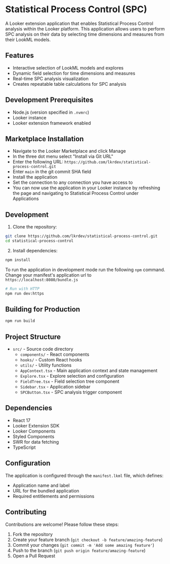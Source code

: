 # Statistical Process Control (SPC)

A Looker extension application that enables Statistical Process Control analysis within the Looker platform. This application allows users to perform SPC analysis on their data by selecting time dimensions and measures from their LookML models.

## Features

- Interactive selection of LookML models and explores
- Dynamic field selection for time dimensions and measures
- Real-time SPC analysis visualization
- Creates repeatable table calculations for SPC analysis

## Development Prerequisites

- Node.js (version specified in `.nvmrc`)
- Looker instance
- Looker extension framework enabled

## Marketplace Installation

- Navigate to the Looker Marketplace and click Manage
- In the three dot menu select "Install via Git URL"
- Enter the following URL: `https://github.com/lkrdev/statistical-process-control.git`
- Enter `main` in the git commit SHA field
- Install the application
- Set the connection to any connection you have access to
- You can now use the application in your Looker instance by refreshing the page and navigating to Statistical Process Control under Applications

## Development


1. Clone the repository:
```bash
git clone https://github.com/lkrdev/statistical-process-control.git
cd statistical-process-control
```

2. Install dependencies:
```bash
npm install
```

To run the application in development mode run the following `npm` command. Change your manifest's application url to `https://localhost:8080/bundle.js`

```bash
# Run with HTTP
npm run dev:https
```

## Building for Production

```bash
npm run build
```

## Project Structure

- `src/` - Source code directory
  - `components/` - React components
  - `hooks/` - Custom React hooks
  - `utils/` - Utility functions
  - `AppContext.tsx` - Main application context and state management
  - `Explore.tsx` - Explore selection and configuration
  - `FieldTree.tsx` - Field selection tree component
  - `Sidebar.tsx` - Application sidebar
  - `SPCButton.tsx` - SPC analysis trigger component

## Dependencies

- React 17
- Looker Extension SDK
- Looker Components
- Styled Components
- SWR for data fetching
- TypeScript

## Configuration

The application is configured through the `manifest.lkml` file, which defines:
- Application name and label
- URL for the bundled application
- Required entitlements and permissions

## Contributing

Contributions are welcome! Please follow these steps:

1. Fork the repository
2. Create your feature branch (`git checkout -b feature/amazing-feature`)
3. Commit your changes (`git commit -m 'Add some amazing feature'`)
4. Push to the branch (`git push origin feature/amazing-feature`)
5. Open a Pull Request
